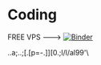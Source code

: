 # Coding


FREE VPS --->                   [![Binder](https://mybinder.org/badge_logo.svg)](https://mybinder.org/v2/gh/geodev/Coding.git/HEAD)



..a;..;[.[p=-.]][0.;l/l/al99'\\

